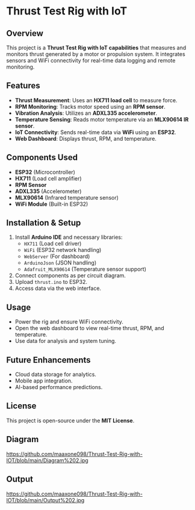# Thrust Test Rig with IoT

## Overview
This project is a **Thrust Test Rig with IoT capabilities** that measures and monitors thrust generated by a motor or propulsion system. It integrates sensors and WiFi connectivity for real-time data logging and remote monitoring.

## Features
- **Thrust Measurement**: Uses an **HX711 load cell** to measure force.
- **RPM Monitoring**: Tracks motor speed using an **RPM sensor**.
- **Vibration Analysis**: Utilizes an **ADXL335 accelerometer**.
- **Temperature Sensing**: Reads motor temperature via an **MLX90614 IR sensor**.
- **IoT Connectivity**: Sends real-time data via **WiFi** using an **ESP32**.
- **Web Dashboard**: Displays thrust, RPM, and temperature.

## Components Used
- **ESP32** (Microcontroller)
- **HX711** (Load cell amplifier)
- **RPM Sensor**
- **ADXL335** (Accelerometer)
- **MLX90614** (Infrared temperature sensor)
- **WiFi Module** (Built-in ESP32)

## Installation & Setup
1. Install **Arduino IDE** and necessary libraries:
   - `HX711` (Load cell driver)
   - `WiFi` (ESP32 network handling)
   - `WebServer` (For dashboard)
   - `ArduinoJson` (JSON handling)
   - `Adafruit_MLX90614` (Temperature sensor support)
2. Connect components as per circuit diagram.
3. Upload `thrust.ino` to ESP32.
4. Access data via the web interface.

## Usage
- Power the rig and ensure WiFi connectivity.
- Open the web dashboard to view real-time thrust, RPM, and temperature.
- Use data for analysis and system tuning.

## Future Enhancements
- Cloud data storage for analytics.
- Mobile app integration.
- AI-based performance predictions.

## License
This project is open-source under the **MIT License**.

## Diagram
https://github.com/maaxone098/Thrust-Test-Rig-with-IOT/blob/main/Diagram%202.jpg

## Output
https://github.com/maaxone098/Thrust-Test-Rig-with-IOT/blob/main/Output%202.jpg


